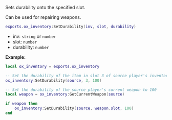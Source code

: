 Sets durability onto the specified slot.

Can be used for repairing weapons.

```lua
exports.ox_inventory:SetDurability(inv, slot, durability)
```
* inv: `string` or `number`
* slot: `number`
* durability: `number`

**Example:**
```lua
local ox_inventory = exports.ox_inventory

-- Set the durability of the item in slot 3 of source player's inventory to 100
ox_inventory:SetDurability(source, 3, 100)

-- Set the durability of the source player's current weapon to 100
local weapon = ox_inventory:GetCurrentWeapon(source)

if weapon then
    ox_inventory:SetDurability(source, weapon.slot, 100)
end
```
